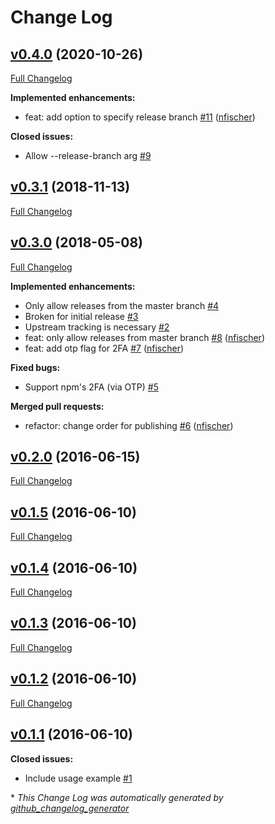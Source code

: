 # Change Log

## [v0.4.0](https://github.com/shelljs/release/tree/v0.4.0) (2020-10-26)
[Full Changelog](https://github.com/shelljs/release/compare/v0.3.1...v0.4.0)

**Implemented enhancements:**

- feat: add option to specify release branch [\#11](https://github.com/shelljs/release/pull/11) ([nfischer](https://github.com/nfischer))

**Closed issues:**

- Allow --release-branch arg [\#9](https://github.com/shelljs/release/issues/9)

## [v0.3.1](https://github.com/shelljs/release/tree/v0.3.1) (2018-11-13)
[Full Changelog](https://github.com/shelljs/release/compare/v0.3.0...v0.3.1)

## [v0.3.0](https://github.com/shelljs/release/tree/v0.3.0) (2018-05-08)
[Full Changelog](https://github.com/shelljs/release/compare/v0.2.0...v0.3.0)

**Implemented enhancements:**

- Only allow releases from the master branch [\#4](https://github.com/shelljs/release/issues/4)
- Broken for initial release [\#3](https://github.com/shelljs/release/issues/3)
- Upstream tracking is necessary [\#2](https://github.com/shelljs/release/issues/2)
- feat: only allow releases from master branch [\#8](https://github.com/shelljs/release/pull/8) ([nfischer](https://github.com/nfischer))
- feat: add otp flag for 2FA [\#7](https://github.com/shelljs/release/pull/7) ([nfischer](https://github.com/nfischer))

**Fixed bugs:**

- Support npm's 2FA \(via OTP\) [\#5](https://github.com/shelljs/release/issues/5)

**Merged pull requests:**

- refactor: change order for publishing [\#6](https://github.com/shelljs/release/pull/6) ([nfischer](https://github.com/nfischer))

## [v0.2.0](https://github.com/shelljs/release/tree/v0.2.0) (2016-06-15)
[Full Changelog](https://github.com/shelljs/release/compare/v0.1.5...v0.2.0)

## [v0.1.5](https://github.com/shelljs/release/tree/v0.1.5) (2016-06-10)
[Full Changelog](https://github.com/shelljs/release/compare/v0.1.4...v0.1.5)

## [v0.1.4](https://github.com/shelljs/release/tree/v0.1.4) (2016-06-10)
[Full Changelog](https://github.com/shelljs/release/compare/v0.1.3...v0.1.4)

## [v0.1.3](https://github.com/shelljs/release/tree/v0.1.3) (2016-06-10)
[Full Changelog](https://github.com/shelljs/release/compare/v0.1.2...v0.1.3)

## [v0.1.2](https://github.com/shelljs/release/tree/v0.1.2) (2016-06-10)
[Full Changelog](https://github.com/shelljs/release/compare/v0.1.1...v0.1.2)

## [v0.1.1](https://github.com/shelljs/release/tree/v0.1.1) (2016-06-10)
**Closed issues:**

- Include usage example [\#1](https://github.com/shelljs/release/issues/1)



\* *This Change Log was automatically generated by [github_changelog_generator](https://github.com/skywinder/Github-Changelog-Generator)*